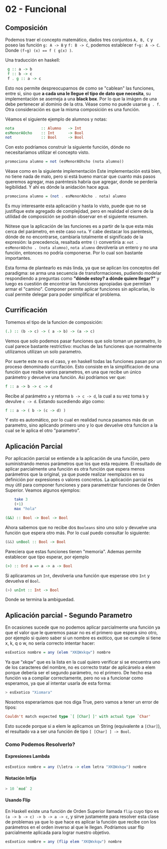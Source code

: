 # 02 - Funcional

## Composición

Podemos traer el concepto matemático, dados tres conjuntos `A, B, C`  y poseo las función `g: A -> B` y `f: B -> C`, podemos establecer `f∘g: A -> C`. Donde `(f∘g) (x) == f ( g(x) )`.

Una traducción en haskell:

```hs
 g :: a -> b
 f :: b -> c
 f . g :: a -> c
```

Esto nos permite despreocuparnos de como se "cablean" las funciones, entre si, sino  que **a cada una le llegue el tipo de dato que necesita**, su implementación se asemeja a una **black box**. Por lo que la imágen de una debe pertenecer al dominio de la otra. Véase como no puede usarse `g . f`. Otra consideración es que la misma composición es una función.

Véamos el siguiente ejemplo de alumnos y notas:

```hs
nota            :: Alumno   -> Int
esMenorAOcho    :: Int      -> Bool
not             :: Bool     -> Bool
```

Con esto podríamos construir la siguiente función, dónde no necesitaríamos utilizar el concepto visto.

```hs
promociona alumno = not (esMenorAOhcho (nota alumno))
```

Véase como en la siguiente implementación
Este implementación está bien, no tiene nada de malo, pero si está bueno marcar que cuanto más pasos queremos agregar, mas paréntesis habría que agregar, donde se perdería legibilidad. Y ahí es dónde la anidación hace agua.

```hs
promociona alumno = (not . esMenorAOcho . nota) alumno
```

Es muy interesante esta aplicación y hasta lo visto, puede que no se justifique este agregado de complejidad, pero en realidad el cierre de la utilidad de composición se podrán observar en el siguiente resumen.

Nótese que la aplicación de las funciones es a partir de la que esta más cerca del parámetro, en este caso `nota`. Y cabe destacar los paréntesis, dónde de no encontrarse, cambiaría totalmente el significado de la expresión: la precedencia, resaltada entre `()` convertiría a: `not . esMenorAOcho . (nota alumno)`, `nota alumno` devolvería un entero y no una función, entonces no podría componerse. Por lo cual son bastante importantes.

Esta forma de plantearlo es más linda, ya que se aplican los conceptos del paradigma: se arma una secuencia de transformaciones, pudiendo modelar respondiendo a preguntas como **"dónde estoy? a dónde quiere llegar?"** y luego es cuestión de encontrar las funciones apropiadas que permitan armar el "camino". Componer permite aplicar funciones sin aplicarlas, lo cual permite delegar para poder simplificar el problema.

## Currificación

Tomemos el tipo de la funcion de composición:

```hs
(.) :: (b -> c) -> ( a -> b) -> (a -> c)
```

Vemos que solo podemos pasar funciones que solo toman un parametro, lo cual parece bastante restrictivo: muchas de las funciones que normalmente utilizamos utilizan un solo parametro.

Por suerte este no es el caso, y en haskell todas las funciones pasan por un proceso denominado currifación. Esto consiste en la simplificacion de una función que resibe varios parametros, en una que recibe un único parámetro y devuelve una función. Asi podríamos ver que: 

```hs
f :: a -> b -> c -> d
```

Recibe al parámetro `a` y retorna `b -> c -> d`, la cual a su vez toma `b` y devulve `c -> d`. Estando sucediendo algo como:

```hs
f :: a -> ( b -> (c -> d) )
```

Y esto es automático, por lo cual en realidad nunca pasamos más de un parametro, sino aplicando primero uno y lo que devuelve otra funcion a la cual se le aplica el otro "parametro".

## Aplicación Parcial

Por aplicación parcial se entiende a la aplicación de una función, pero suministrando menos parámetros que los que esta requiere. El resultado de aplicar parcialmente una función es otra función que espera menos parámetros que la original, ya que puede realizar reemplazos en su definición por expresiones o valores concretos. La aplicación parcial es muy útil para componer funciones y para parametrizar funciones de Orden Superior. Veamos algunos ejemplos:

```hs
    take 3
    (+1)
    max "hola"
```

```hs
(&&) :: Bool -> Bool -> Bool
```

Ahora sabemos que no recibe dos `Booleans` sino uno solo y devuelve una función que espera otro más. Por lo cual puedo consultar lo siguiente:

```hs
(&&) unBool :: Bool -> Bool
```

Pareciera que estas funciones tienen "memoria". Ademas permite establecer que tipo esperar, por ejemplo

```hs
(>) :: Ord a => a -> a -> Bool
```

Si aplicaramos un `Int`, devolveria una función que esperase otro `Int` y devuelva el `Bool`.

```hs
(>) unInt :: Int -> Bool
```

Donde se termina la ambiguedad.

## Aplicación parcial - Segundo Parametro

En ocasiones sucede que no podemos aplicar parcialmente una función ya que el valor que le queremos pasar no es el primero que espera sino otro, por ejemplo si quiero saber si un nombre es exótico, que se cumple si tiene x, k, q o w, no sería correcto intentar hacer:

```hs
esExotico nombre = any (elem "XKQWxkqw") nombre
```

Ya que “xkqw” que es la lista en la cual quiero verificar si se encuentra uno de los caracteres del nombre, no es correcto tratar de aplicárselo a elem porque debería ser el segundo parámetro, no el primero. De hecho esa función va a compilar correctamente, pero no va a funcionar como esperamos, ya que al intentar usarla de esta forma:

```hs
> esExotico "Xiomara"
```

Nosotros esperaríamos que nos diga True, pero vamos a tener un error de tipos:

```hs
Couldn't match expected type `[ [Char] ]' with actual type `Char'
```

Esto sucede porque si a elem le aplicamos un String (equivalente a `[Char]`), el resultado va a ser una función de tipo `[ [Char] ] -> Bool`.

### Como Podemos Resolverlo?

#### Expresiones Lambda

```hs
esExotico nombre = any (\letra -> elem letra "XKQWxkqw") nombre
```

#### Notación Infija

```hs
> 10 `mod` 2
```

#### Usando Flip

En Haskell existe una función de Orden Superior llamada `flip` cuyo tipo es `(a -> b -> c) -> b -> a -> c`, y sirve justamente para resolver esta clase de problemas ya que lo que hace es aplicar la función que recibe con los parámetros en el orden inverso al que le llegan. Podríamos usar flip parcialmente aplicada para lograr nuestro objetivo.

```hs
esExotico nombre = any (flip elem "XKQWxkqw") nombre
```
